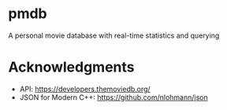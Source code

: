 # pmdb
A personal movie database with real-time statistics and querying

# Acknowledgments
* API: https://developers.themoviedb.org/
* JSON for Modern C++: https://github.com/nlohmann/json
